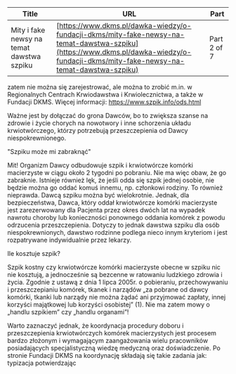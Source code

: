 | **Title**       | **URL**           | **Part**              |
|-----------------|-------------------|-----------------------|
| Mity i fake newsy na temat dawstwa szpiku         | [https://www.dkms.pl/dawka-wiedzy/o-fundacji-dkms/mity-fake-newsy-na-temat-dawstwa-szpiku](https://www.dkms.pl/dawka-wiedzy/o-fundacji-dkms/mity-fake-newsy-na-temat-dawstwa-szpiku)    | Part 2 of 7          |

 zatem nie można się zarejestrować, ale można to zrobić m.in. w Regionalnych Centrach Krwiodawstwa i Krwiolecznictwa, a także w Fundacji DKMS. Więcej informacji: <https://www.szpik.info/ods.html>


Ważne jest by dołączać do grona Dawców, bo to zwiększa szanse na zdrowie i życie chorych na nowotwory i inne schorzenia układu krwiotwórczego, którzy potrzebują przeszczepienia od Dawcy niespokrewnionego.


"Szpiku może mi zabraknąć"

Mit! Organizm Dawcy odbudowuje szpik i krwiotwórcze komórki macierzyste w ciągu około 2 tygodni po pobraniu. Nie ma więc obaw, że go zabraknie. Istnieje również lęk, że jeśli odda się szpik jednej osobie, nie będzie można go oddać komuś innemu, np. członkowi rodziny. To również nieprawda. Dawcą szpiku można być wielokrotnie. Jednak, dla bezpieczeństwa, Dawca, który oddał krwiotwórcze komórki macierzyste jest zarezerwowany dla Pacjenta przez okres dwóch lat na wypadek nawrotu choroby lub konieczności ponownego oddania komórek z powodu odrzucenia przeszczepienia. Dotyczy to jednak dawstwa szpiku dla osób niespokrewnionych, dawstwo rodzinne podlega nieco innym kryteriom i jest rozpatrywane indywidualnie przez lekarzy.


Ile kosztuje szpik?

Szpik kostny czy krwiotwórcze komórki macierzyste obecne w szpiku nic nie kosztują, a jednocześnie są bezcenne w ratowaniu ludzkiego zdrowia i życia. Zgodnie z ustawą z dnia 1 lipca 2005r. o pobieraniu, przechowywaniu i przeszczepianiu komórek, tkanek i narządów „za pobrane od dawcy komórki, tkanki lub narządy nie można żądać ani przyjmować zapłaty, innej korzyści majątkowej lub korzyści osobistej” (1\). Nie ma zatem mowy o „handlu szpikiem” czy „handlu organami”!


Warto zaznaczyć jednak, że koordynacja procedury doboru i przeszczepienia krwiotwórczych komórek macierzystych jest procesem bardzo złożonym i wymagającym zaangażowania wielu pracowników posiadających specjalistyczną wiedzę medyczną oraz doświadczenie. Po stronie Fundacji DKMS na koordynację składają się takie zadania jak: typizacja potwierdzając